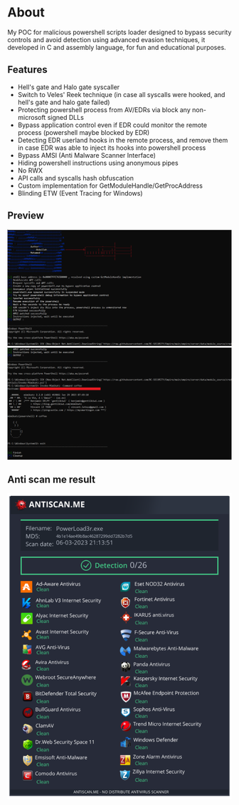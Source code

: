 # About 
My POC for malicious powershell scripts loader designed to bypass security controls and avoid detection using advanced evasion techniques, it developed in C and assembly language, for fun and educational purposes.

## Features
- Hell's gate and Halo gate syscaller
- Switch to Veles' Reek technique (in case all syscalls were hooked, and hell's gate and halo gate failed)
- Protecting powershell process from AV/EDRs via block any non-microsoft signed DLLs
- Bypass application control even if EDR could monitor the remote process (powershell maybe blocked by EDR)
- Detecting EDR userland hooks in the remote process, and remove them in case EDR was able to inject its hooks into powershell process
- Bypass AMSI (Anti Malware Scanner Interface)
- Hiding powershell instructions using anonymous pipes
- No RWX
- API calls and syscalls hash obfuscation
- Custom implementation for GetModuleHandle/GetProcAddress
- Blinding ETW (Event Tracing for Windows)

## Preview
![](imgs/PowerLoad3r1.png)
![](imgs/PowerLoad3r2.png)

## Anti scan me result
![](imgs/antiscanme.png)